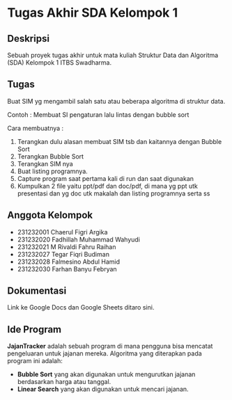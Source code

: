 # Tugas Akhir SDA Kelompok 1

## Deskripsi
Sebuah proyek tugas akhir untuk mata kuliah Struktur Data dan Algoritma (SDA) Kelompok 1
ITBS Swadharma.

## Tugas
Buat SIM yg mengambil salah satu atau beberapa algoritma di struktur data. 

Contoh : Membuat SI pengaturan lalu lintas dengan bubble sort

Cara membuatnya :
1. Terangkan dulu alasan membuat SIM tsb dan kaitannya dengan Bubble Sort
2. Terangkan Bubble Sort
3. Terangkan SIM nya
4. Buat listing programnya.
5. Capture program saat pertama kali di run dan saat digunakan
6. Kumpulkan 2 file yaitu ppt/pdf dan doc/pdf, di mana yg ppt utk presentasi dan yg doc utk makalah dan listing programnya serta ss

## Anggota Kelompok
- 231232001 Chaerul Figri Argika
- 231232020 Fadhillah Muhammad Wahyudi
- 231232021 M Rivaldi Fahru Raihan
- 231232027 Tegar Fiqri Budiman
- 231232028 Falmesino Abdul Hamid
- 231232030 Farhan Banyu Febryan

## Dokumentasi
Link ke Google Docs dan Google Sheets ditaro sini.

## Ide Program

**JajanTracker** adalah sebuah program di mana pengguna bisa mencatat pengeluaran untuk jajanan mereka.
Algoritma yang diterapkan pada program ini adalah:
- **Bubble Sort** yang akan digunakan untuk mengurutkan jajanan berdasarkan harga atau tanggal.
- **Linear Search** yang akan digunakan untuk mencari jajanan.
